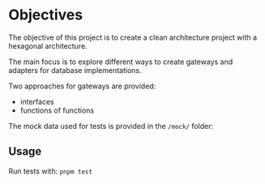 # Objectives

The objective of this project is to create a clean architecture project with a hexagonal architecture.

The main focus is to explore different ways to create gateways and adapters for database implementations.

Two approaches for gateways are provided:

- interfaces
- functions of functions

The mock data used for tests is provided in the `/mock/` folder:

## Usage

Run tests with: `pnpm test`

